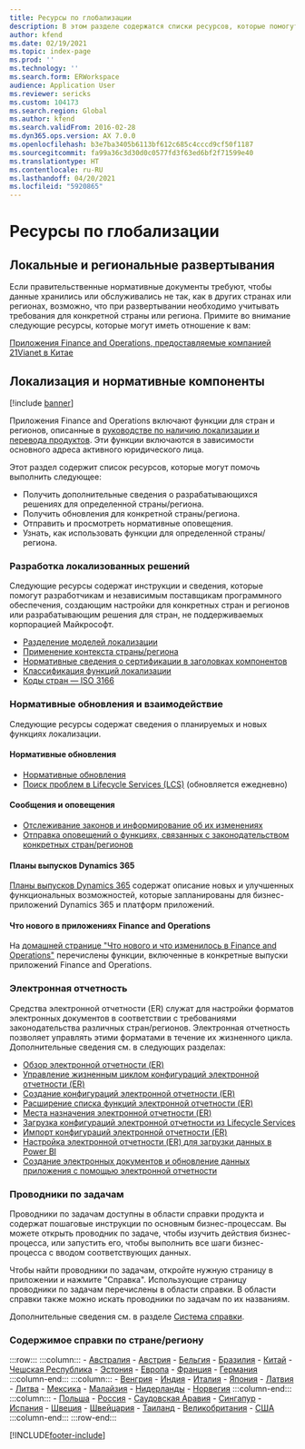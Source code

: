 ```yaml
---
title: Ресурсы по глобализации
description: В этом разделе содержатся списки ресурсов, которые помогут вам узнать больше о функциональности и предложениях, относящихся к конкретным странам и регионам.
author: kfend
ms.date: 02/19/2021
ms.topic: index-page
ms.prod: ''
ms.technology: ''
ms.search.form: ERWorkspace
audience: Application User
ms.reviewer: sericks
ms.custom: 104173
ms.search.region: Global
ms.author: kfend
ms.search.validFrom: 2016-02-28
ms.dyn365.ops.version: AX 7.0.0
ms.openlocfilehash: b3e7ba3405b6113bf612c685c4cccd9cf50f1187
ms.sourcegitcommit: fa99a36c3d30d0c0577fd3f63ed6bf2f71599e40
ms.translationtype: HT
ms.contentlocale: ru-RU
ms.lasthandoff: 04/20/2021
ms.locfileid: "5920865"
---
```

# <a name="globalization-resources"></a>Ресурсы по глобализации

## <a name="local-and-regional-deployments"></a>Локальные и региональные развертывания
Если правительственные нормативные документы требуют, чтобы данные хранились или обслуживались не так, как в других странах или регионах, возможно, что при развертывании необходимо учитывать требования для конкретной страны или региона. Примите во внимание следующие ресурсы, которые могут иметь отношение к вам:

[Приложения Finance and Operations, предоставляемые компанией 21Vianet в Китае](../deployment/china-local-deployment.md)

## <a name="localization-and-regulatory-features"></a>Локализация и нормативные компоненты

[!include [banner](../includes/banner.md)]

Приложения Finance and Operations включают функции для стран и регионов, описанные в [руководстве по наличию локализации и перевода продуктов](https://aka.ms/dynamics_365_international_availability_deck). Эти функции включаются в зависимости основного адреса активного юридического лица. 

Этот раздел содержит список ресурсов, которые могут помочь выполнить следующее: 
- Получить дополнительные сведения о разрабатывающихся решениях для определенной страны/региона.
- Получить обновления для конкретной страны/региона.
- Отправить и просмотреть нормативные оповещения.
- Узнать, как использовать функции для определенной страны/региона.

### <a name="developing-localized-solutions"></a>Разработка локализованных решений
Следующие ресурсы содержат инструкции и сведения, которые помогут разработчикам и независимым поставщикам программного обеспечения, создающим настройки для конкретных стран и регионов или разрабатывающим решения для стран, не поддерживаемых корпорацией Майкрософт.
-   [Разделение моделей локализации](separate-localization-models.md)
-   [Применение контекста страны/региона](apply-country-context.md)
-   [Нормативные сведения о сертификации в заголовках компонентов](regulatory-certifications.md)
-   [Классификация функций локализации](classify-localization-features.md)
-   [Коды стран — ISO 3166](https://www.iso.org/iso-3166-country-codes.html)

### <a name="regulatory-updates-and-communication"></a>Нормативные обновления и взаимодействие
Следующие ресурсы содержат сведения о планируемых и новых функциях локализации. 

#### <a name="regulatory-updates"></a>Нормативные обновления
-   [Нормативные обновления](../../../finance/localizations/regulatory-updates.md)
-   [Поиск проблем в Lifecycle Services (LCS)](../lifecycle-services/issue-search-lcs.md) (обновляется ежедневно)

#### <a name="communication-and-alerts"></a>Сообщения и оповещения
-   [Отслеживание законов и информирование об их изменениях](regulatory-watch-communication.md)
-   [Отправка оповещений о функциях, связанных с законодательством конкретных стран/регионов](submit-localization-alerts.md)

#### <a name="dynamics-365-release-plans"></a>Планы выпусков Dynamics 365
[Планы выпусков Dynamics 365](/business-applications-release-notes/) содержат описание новых и улучшенных функциональных возможностей, которые запланированы для бизнес-приложений Dynamics 365 и платформ приложений. 

#### <a name="finance-and-operations-apps-whats-new"></a>Что нового в приложениях Finance and Operations
На [домашней странице "Что нового и что изменилось в Finance and Operations"](../../fin-ops/get-started/whats-new-changed.md) перечислены функции, включенные в конкретные выпуски приложений Finance and Operations.

### <a name="electronic-reporting"></a>Электронная отчетность
Средства электронной отчетности (ER) служат для настройки форматов электронных документов в соответствии с требованиями законодательства различных стран/регионов. Электронная отчетность позволяет управлять этими форматами в течение их жизненного цикла. Дополнительные сведения см. в следующих разделах:
-   [Обзор электронной отчетности (ER)](../analytics/general-electronic-reporting.md)
-   [Управление жизненным циклом конфигураций электронной отчетности (ER)](../analytics/general-electronic-reporting-manage-configuration-lifecycle.md)
-   [Создание конфигураций электронной отчетности (ER)](../analytics/electronic-reporting-configuration.md)
-   [Расширение списка функций электронной отчетности (ER)](../analytics/general-electronic-reporting-formulas-list-extension.md)
-   [Места назначения электронной отчетности (ER)](../analytics/electronic-reporting-destinations.md)
-   [Загрузка конфигураций электронной отчетности из Lifecycle Services](../analytics/download-electronic-reporting-configuration-lcs.md)
-   [Импорт конфигураций электронной отчетности (ER)](../analytics/electronic-reporting-import-ger-configurations.md)
-   [Настройка электронной отчетности (ER) для загрузки данных в Power BI](../analytics/general-electronic-reporting-report-configuration-get-data-powerbi.md)
-   [Создание электронных документов и обновление данных приложения с помощью электронной отчетности](../analytics/generate-electronic-documents-update-application-data.md)

### <a name="task-guides"></a>Проводники по задачам
Проводники по задачам доступны в области справки продукта и содержат пошаговые инструкции по основным бизнес-процессам. Вы можете открыть проводник по задаче, чтобы изучить действия бизнес-процесса, или запустить его, чтобы выполнить все шаги бизнес-процесса с вводом соответствующих данных.

Чтобы найти проводники по задачам, откройте нужную страницу в приложении и нажмите "Справка". Использующие страницу проводники по задачам перечислены в области справки. В области справки также можно искать проводники по задачам по их названиям.

Дополнительные сведения см. в разделе [Система справки](../../fin-ops/get-started/help-overview.md#task-guides).


### <a name="countryregion-specific-help-content"></a>Содержимое справки по стране/региону
:::row:::
    :::column:::
        - [Австралия](../../../finance/localizations/australia.md)
        - [Австрия](../../../finance/localizations/austria.md)
        - [Бельгия](../../../finance/localizations/belgium.md)
        - [Бразилия](../../../finance/localizations/brazil.md)
        - [Китай](../../../finance/localizations/china.md)
        - [Чешская Республика](../../../finance/localizations/czech-republic.md)
        - [Эстония](../../../finance/localizations/estonia.md)
        - [Европа](../../../finance/localizations/europe.md)
        - [Франция](../../../finance/localizations/france.md)
        - [Германия](../../../finance/localizations/germany.md)
    :::column-end:::
    :::column:::
        - [Венгрия](../../../finance/localizations/hungary.md)
        - [Индия](../../../finance/localizations/india.md)
        - [Италия](../../../finance/localizations/italy.md)
        - [Япония](../../../finance/localizations/japan.md)
        - [Латвия](../../../finance/localizations/latvia.md)
        - [Литва](../../../finance/localizations/lithuania.md)
        - [Мексика](../../../finance/localizations/mexico.md)
        - [Малайзия](../../../finance/localizations/malaysia.md)
        - [Нидерланды](../../../finance/localizations/netherlands.md)
        - [Норвегия](../../../finance/localizations/norway.md)
    :::column-end:::
    :::column:::
        - [Польша](../../../finance/localizations/poland.md)
        - [Россия](../../../finance/localizations/russia.md)
        - [Саудовская Аравия](../../../finance/localizations/saudi-arabia.md)
        - [Сингапур](../../../finance/localizations/singapore.md)
        - [Испания](../../../finance/localizations/spain.md)
        - [Швеция](../../../finance/localizations/sweden.md)
        - [Швейцария](../../../finance/localizations/switzerland.md)
        - [Таиланд](../../../finance/localizations/thailand.md)
        - [Великобритания](../../../finance/localizations/united-kingdom.md)
        - [США](../../../finance/localizations/united-states.md)
    :::column-end:::
:::row-end:::








[!INCLUDE[footer-include](../../../includes/footer-banner.md)]
